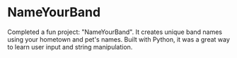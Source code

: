# NameYourBand
Completed a fun project: "NameYourBand". It creates unique band names using your hometown and pet's names. Built with Python, it was a great way to learn user input and string manipulation.
